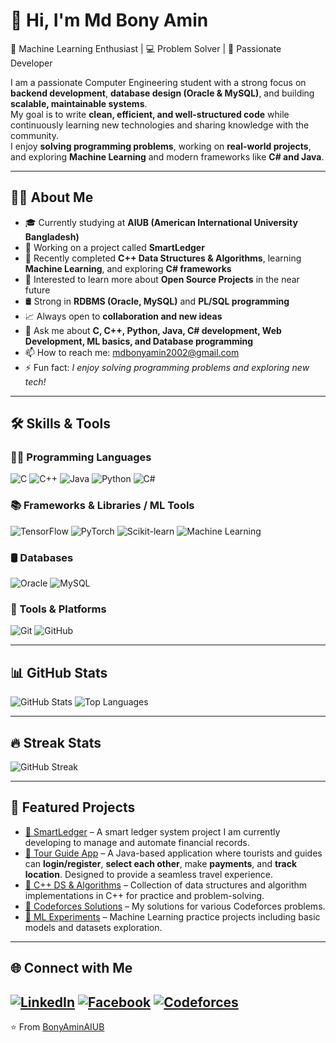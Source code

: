 # 👋 Hi, I'm Md Bony Amin

🤖 Machine Learning Enthusiast | 💻 Problem Solver | 🌱 Passionate Developer

I am a passionate Computer Engineering student with a strong focus on **backend development**, **database design (Oracle & MySQL)**, and building **scalable, maintainable systems**.  
My goal is to write **clean, efficient, and well-structured code** while continuously learning new technologies and sharing knowledge with the community.  
I enjoy **solving programming problems**, working on **real-world projects**, and exploring **Machine Learning** and modern frameworks like **C# and Java**.

---

## 🧑‍💻 About Me
- 🎓 Currently studying at **AIUB (American International University Bangladesh)**
- 🔭 Working on a project called **SmartLedger**
- 🌱 Recently completed **C++ Data Structures & Algorithms**, learning **Machine Learning**, and exploring **C# frameworks**
- 👯 Interested to learn more about **Open Source Projects** in the near future
- 🛢 Strong in **RDBMS (Oracle, MySQL)** and **PL/SQL programming**
- 📈 Always open to **collaboration and new ideas**
- 💬 Ask me about **C, C++, Python, Java, C# development, Web Development, ML basics, and Database programming**
- 📫 How to reach me: mdbonyamin2002@gmail.com
- ⚡ Fun fact: *I enjoy solving programming problems and exploring new tech!*

---

## 🛠️ Skills & Tools

### 👨‍💻 Programming Languages
![C](https://img.shields.io/badge/-C-A8B9CC?style=for-the-badge&logo=c&logoColor=white)
![C++](https://img.shields.io/badge/-C++-00599C?style=for-the-badge&logo=c%2b%2b&logoColor=white)
![Java](https://img.shields.io/badge/-Java-007396?style=for-the-badge&logo=java&logoColor=white)
![Python](https://img.shields.io/badge/-Python-3776AB?style=for-the-badge&logo=python&logoColor=white)
![C#](https://img.shields.io/badge/-C%23-239120?style=for-the-badge&logo=c-sharp&logoColor=white)

### 📚 Frameworks & Libraries / ML Tools
![TensorFlow](https://img.shields.io/badge/-TensorFlow-FF6F00?style=for-the-badge&logo=tensorflow&logoColor=white)
![PyTorch](https://img.shields.io/badge/-PyTorch-EE4C2C?style=for-the-badge&logo=pytorch&logoColor=white)
![Scikit-learn](https://img.shields.io/badge/-Scikit--learn-F7931E?style=for-the-badge&logo=scikit-learn&logoColor=white)
![Machine Learning](https://img.shields.io/badge/-Machine%20Learning-102230?style=for-the-badge&logo=TensorFlow&logoColor=orange)

### 🛢 Databases
![Oracle](https://img.shields.io/badge/-Oracle-F80000?style=for-the-badge&logo=oracle&logoColor=white)
![MySQL](https://img.shields.io/badge/-MySQL-4479A1?style=for-the-badge&logo=mysql&logoColor=white)


### 🔧 Tools & Platforms
![Git](https://img.shields.io/badge/-Git-F05032?style=for-the-badge&logo=git&logoColor=white)
![GitHub](https://img.shields.io/badge/-GitHub-181717?style=for-the-badge&logo=github&logoColor=white)

---

## 📊 GitHub Stats
![GitHub Stats](https://github-readme-stats.vercel.app/api?username=BonyAminAIUB&show_icons=true&theme=tokyonight)
![Top Languages](https://github-readme-stats.vercel.app/api/top-langs/?username=BonyAminAIUB&layout=compact&theme=tokyonight)

---

## 🔥 Streak Stats
![GitHub Streak](https://github-readme-streak-stats.herokuapp.com/?user=BonyAminAIUB&theme=tokyonight)

---

## 📌 Featured Projects
- [📂 SmartLedger](https://github.com/BonyAminAIUB/SmartLedger) – A smart ledger system project I am currently developing to manage and automate financial records.
- [📂 Tour Guide App](https://github.com/BonyAminAIUB/Java-Project) – A Java-based application where tourists and guides can **login/register**, **select each other**, make **payments**, and **track location**. Designed to provide a seamless travel experience.
- [📂 C++ DS & Algorithms](https://github.com/BonyAminAIUB/DSA) – Collection of data structures and algorithm implementations in C++ for practice and problem-solving.
- [📂 Codeforces Solutions](https://github.com/BonyAminAIUB/Codeforces) – My solutions for various Codeforces problems.
- [📂 ML Experiments](https://github.com/BonyAminAIUB/ML-Experiments) – Machine Learning practice projects including basic models and datasets exploration.


---

## 🌐 Connect with Me
[![LinkedIn](https://img.shields.io/badge/LinkedIn-blue?style=for-the-badge&logo=linkedin&logoColor=white)](https://www.linkedin.com/in/md-bony-amin-50a653344/)
[![Facebook](https://img.shields.io/badge/Facebook-1877F2?style=for-the-badge&logo=facebook&logoColor=white)](https://www.facebook.com/md.bony.amin.534899)
[![Codeforces](https://img.shields.io/badge/Codeforces-1f8acb?style=for-the-badge&logo=codeforces&logoColor=white)](https://codeforces.com/profile/BonyAminAIUB)
---

⭐️ From [BonyAminAIUB](https://github.com/BonyAminAIUB)
